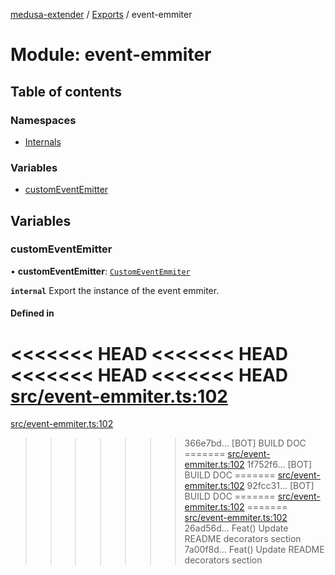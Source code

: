 [medusa-extender](../README.md) / [Exports](../modules.md) / event-emmiter

# Module: event-emmiter

## Table of contents

### Namespaces

- [Internals](event_emmiter.Internals.md)

### Variables

- [customEventEmitter](event_emmiter.md#customeventemitter)

## Variables

### customEventEmitter

• **customEventEmitter**: [`CustomEventEmmiter`](../classes/event_emmiter.Internals.CustomEventEmmiter.md)

**`internal`**
Export the instance of the event emmiter.

#### Defined in

<<<<<<< HEAD
<<<<<<< HEAD
<<<<<<< HEAD
<<<<<<< HEAD
[src/event-emmiter.ts:102](https://github.com/adrien2p/medusa-extender/blob/89f7223/src/event-emmiter.ts#L102)
=======
[src/event-emmiter.ts:102](https://github.com/adrien2p/medusa-extender/blob/23cd201/src/event-emmiter.ts#L102)
>>>>>>> 366e7bd... [BOT] BUILD DOC
=======
[src/event-emmiter.ts:102](https://github.com/adrien2p/medusa-extender/blob/0490090/src/event-emmiter.ts#L102)
>>>>>>> 1f752f6... [BOT] BUILD DOC
=======
[src/event-emmiter.ts:102](https://github.com/adrien2p/medusa-extender/blob/7e89c01/src/event-emmiter.ts#L102)
>>>>>>> 92fcc31... [BOT] BUILD DOC
=======
[src/event-emmiter.ts:102](https://github.com/adrien2p/medusa-extender/blob/7e89c01/src/event-emmiter.ts#L102)
=======
[src/event-emmiter.ts:102](https://github.com/adrien2p/medusa-extender/blob/89f7223/src/event-emmiter.ts#L102)
>>>>>>> 26ad56d... Feat() Update README decorators section
>>>>>>> 7a00f8d... Feat() Update README decorators section

